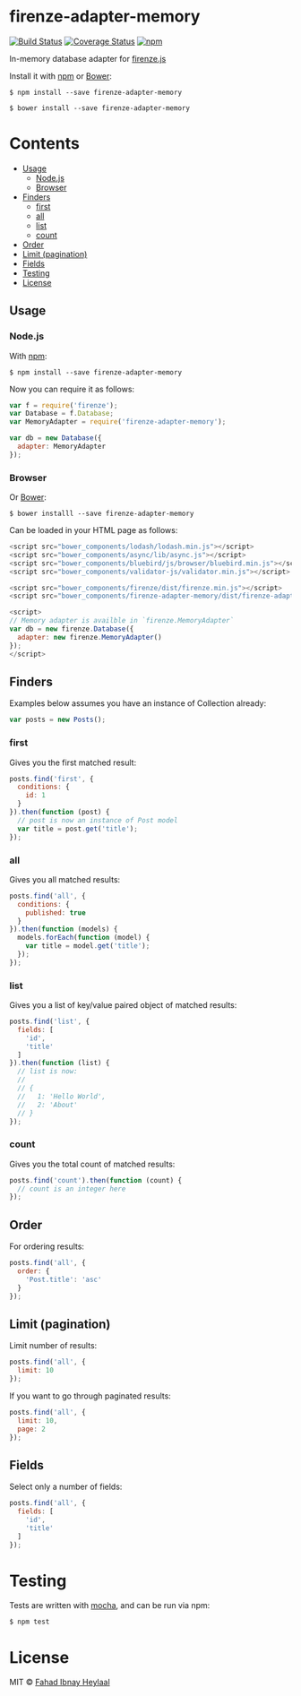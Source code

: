 # firenze-adapter-memory

[![Build Status](https://secure.travis-ci.org/fahad19/firenze-adapter-memory.png?branch=master)](http://travis-ci.org/fahad19/firenze-adapter-memory) [![Coverage Status](https://coveralls.io/repos/fahad19/firenze-adapter-memory/badge.svg?branch=master)](https://coveralls.io/r/fahad19/firenze-adapter-memory?branch=master) [![npm](https://img.shields.io/npm/v/firenze-adapter-memory.svg)](https://www.npmjs.com/package/firenze-adapter-memory)

In-memory database adapter for [firenze.js](https://github.com/fahad19/firenze)

Install it with [npm](https://npmjs.com) or [Bower](http://bower.io):

```
$ npm install --save firenze-adapter-memory

$ bower install --save firenze-adapter-memory
```

<!-- START doctoc generated TOC please keep comment here to allow auto update -->
<!-- DON'T EDIT THIS SECTION, INSTEAD RE-RUN doctoc TO UPDATE -->
# Contents

  - [Usage](#usage)
    - [Node.js](#nodejs)
    - [Browser](#browser)
  - [Finders](#finders)
    - [first](#first)
    - [all](#all)
    - [list](#list)
    - [count](#count)
  - [Order](#order)
  - [Limit (pagination)](#limit-pagination)
  - [Fields](#fields)
- [Testing](#testing)
- [License](#license)

<!-- END doctoc generated TOC please keep comment here to allow auto update -->

<!--docume:src/index.js-->
## Usage

### Node.js

With [npm](https://npmjs.com):

```
$ npm install --save firenze-adapter-memory
```

Now you can require it as follows:

```js
var f = require('firenze');
var Database = f.Database;
var MemoryAdapter = require('firenze-adapter-memory');

var db = new Database({
  adapter: MemoryAdapter
});
```

### Browser


Or [Bower](http://bower.io):

```
$ bower installl --save firenze-adapter-memory
```

Can be loaded in your HTML page as follows:

```js
<script src="bower_components/lodash/lodash.min.js"></script>
<script src="bower_components/async/lib/async.js"></script>
<script src="bower_components/bluebird/js/browser/bluebird.min.js"></script>
<script src="bower_components/validator-js/validator.min.js"></script>

<script src="bower_components/firenze/dist/firenze.min.js"></script>
<script src="bower_components/firenze-adapter-memory/dist/firenze-adapter-memory.min.js"></script>

<script>
// Memory adapter is availble in `firenze.MemoryAdapter`
var db = new firenze.Database({
  adapter: new firenze.MemoryAdapter()
});
</script>
```

## Finders

Examples below assumes you have an instance of Collection already:

```js
var posts = new Posts();
```

### first

Gives you the first matched result:

```js
posts.find('first', {
  conditions: {
    id: 1
  }
}).then(function (post) {
  // post is now an instance of Post model
  var title = post.get('title');
});
```

### all

Gives you all matched results:

```js
posts.find('all', {
  conditions: {
    published: true
  }
}).then(function (models) {
  models.forEach(function (model) {
    var title = model.get('title');
  });
});
```
### list

Gives you a list of key/value paired object of matched results:

```js
posts.find('list', {
  fields: [
    'id',
    'title'
  ]
}).then(function (list) {
  // list is now:
  //
  // {
  //   1: 'Hello World',
  //   2: 'About'
  // }
});
```

### count

Gives you the total count of matched results:

```js
posts.find('count').then(function (count) {
  // count is an integer here
});
```

## Order

For ordering results:

```js
posts.find('all', {
  order: {
    'Post.title': 'asc'
  }
});
```

## Limit (pagination)

Limit number of results:

```js
posts.find('all', {
  limit: 10
});
```

If you want to go through paginated results:

```js
posts.find('all', {
  limit: 10,
  page: 2
});
```

## Fields

Select only a number of fields:

```js
posts.find('all', {
  fields: [
    'id',
    'title'
  ]
});
```

<!--/docume:src/index.js-->

# Testing

Tests are written with [mocha](http://mochajs.org/), and can be run via npm:

```
$ npm test
```

# License

MIT © [Fahad Ibnay Heylaal](http://fahad19.com)
